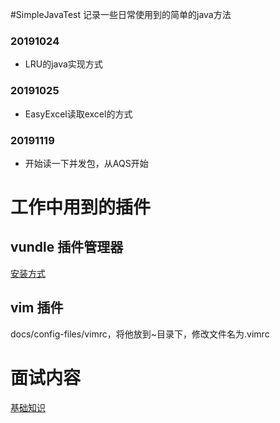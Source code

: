 #SimpleJavaTest
记录一些日常使用到的简单的java方法
### 20191024
* LRU的java实现方式

### 20191025
* EasyExcel读取excel的方式

### 20191119
* 开始读一下并发包，从AQS开始



# 工作中用到的插件

## vundle 插件管理器

[安装方式](https://github.com/VundleVim/Vundle.vim)

## vim 插件

docs/config-files/vimrc，将他放到~目录下，修改文件名为.vimrc





# 面试内容

[基础知识](https://snailclimb.gitee.io/javaguide/#/?id=java)



